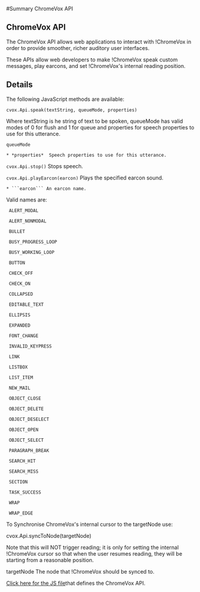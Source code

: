 #Summary ChromeVox API

## ChromeVox API 

The ChromeVox API allows web applications to interact with !ChromeVox in order to provide smoother, richer auditory user interfaces.

These APIs allow web developers to make !ChromeVox speak custom messages, play earcons, and set !ChromeVox's internal reading position.


## Details

The following JavaScript methods are available:

```
cvox.Api.speak(textString, queueMode, properties)
```
Where textString is he string of text to be spoken, queueMode has valid modes of 0 for flush and 1 for queue and properties for speech properties to use for this utterance.
```
queueMode

```
    * *properties*  Speech properties to use for this utterance.

  ```cvox.Api.stop()```
    Stops speech.

```cvox.Api.playEarcon(earcon)```
Plays the specified earcon sound.

    * ```earcon``` An earcon name.

Valid names are:

     ALERT_MODAL

     ALERT_NONMODAL

     BULLET

     BUSY_PROGRESS_LOOP

     BUSY_WORKING_LOOP

     BUTTON

     CHECK_OFF

     CHECK_ON

     COLLAPSED

     EDITABLE_TEXT

     ELLIPSIS

     EXPANDED

     FONT_CHANGE

     INVALID_KEYPRESS

     LINK

     LISTBOX

     LIST_ITEM

     NEW_MAIL

     OBJECT_CLOSE

     OBJECT_DELETE

     OBJECT_DESELECT

     OBJECT_OPEN

     OBJECT_SELECT

     PARAGRAPH_BREAK

     SEARCH_HIT

     SEARCH_MISS

     SECTION

     TASK_SUCCESS

     WRAP

     WRAP_EDGE

To Synchronise ChromeVox's internal cursor to the targetNode use:

   cvox.Api.syncToNode(targetNode)


Note that this will NOT trigger reading; it is only for setting the internal !ChromeVox cursor so that when the user resumes reading, they will be starting from a reasonable position.

   targetNode  The node that !ChromeVox should be synced to.

[Click here for the JS file](http://code.google.com/p/google-axs-chrome/source/browse/trunk/chromevox/chromevox/injected/api.js)that defines the ChromeVox API.
